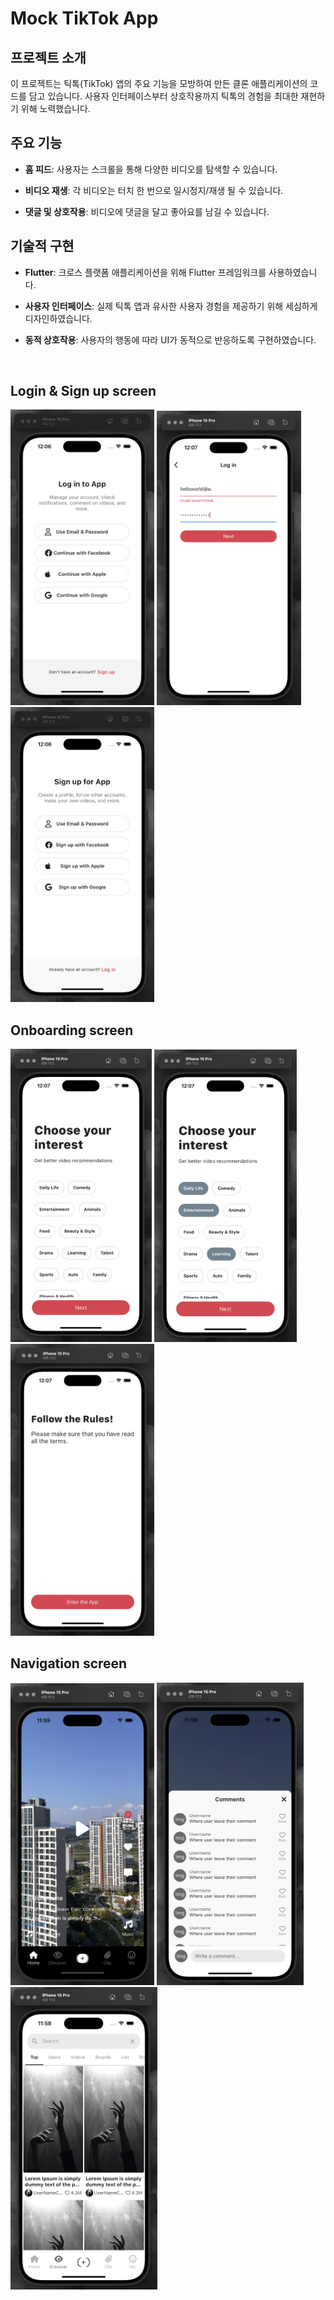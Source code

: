 # Mock TikTok App


## 프로젝트 소개

이 프로젝트는 틱톡(TikTok) 앱의 주요 기능을 모방하여 만든 클론 애플리케이션의 코드를 담고 있습니다.
사용자 인터페이스부터 상호작용까지 틱톡의 경험을 최대한 재현하기 위해 노력했습니다.

## 주요 기능

- **홈 피드**: 사용자는 스크롤을 통해 다양한 비디오를 탐색할 수 있습니다.

- **비디오 재생**: 각 비디오는 터치 한 번으로 일시정지/재생 될 수 있습니다.

- **댓글 및 상호작용**: 비디오에 댓글을 달고 좋아요를 남길 수 있습니다.

## 기술적 구현

- **Flutter**: 크로스 플랫폼 애플리케이션을 위해 Flutter 프레임워크를 사용하였습니다.

- **사용자 인터페이스**: 실제 틱톡 앱과 유사한 사용자 경험을 제공하기 위해 세심하게 디자인하였습니다.

- **동적 상호작용**: 사용자의 행동에 따라 UI가 동적으로 반응하도록 구현하였습니다.

<br>


## Login & Sign up screen

<p float="left">
  <img src="tiktokApp_mock/assets/images/login_screen1.png" alt="틱톡 클론 앱 메인 화면" width="230">
  <img src="tiktokApp_mock/assets/images/login_screen2.png" alt="틱톡 클론 앱 메인 화면" width="231">
  <img src="tiktokApp_mock/assets/images/signup_screen.png" alt="틱톡 클론 앱 메인 화면" width="230">
</p>

## Onboarding screen

<p float="left">
  <img src="tiktokApp_mock/assets/images/interest_screen1.png" alt="틱톡 클론 앱 메인 화면" width="226">
  <img src="tiktokApp_mock/assets/images/interest_screen2.png" alt="틱톡 클론 앱 메인 화면" width="228">
  <img src="tiktokApp_mock/assets/images/onboarding_screen.png" alt="틱톡 클론 앱 메인 화면" width="230">
</p>


## Navigation screen

<p float="left">
  <img src="tiktokApp_mock/assets/images/main_video_screen.png" alt="틱톡 클론 앱 메인 화면" width="230">
  <img src="tiktokApp_mock/assets/images/video_message_screen.png" alt="틱톡 클론 앱 메인 화면" width="235">
  <img src="tiktokApp_mock/assets/images/main_discover_screen.png" alt="틱톡 클론 앱 메인 화면" width="235">
</p>



